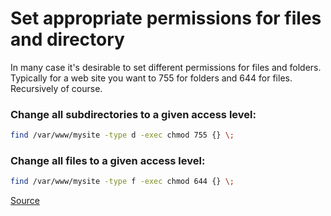 # Set appropriate permissions for files and directory

In many case it's desirable to set different permissions for files and folders. Typically for a web site you want to 755 for folders and 644 for files. Recursively of course.

### Change all subdirectories to a given access level:

```bash
find /var/www/mysite -type d -exec chmod 755 {} \;
```


### Change all files to a given access level:

```bash
find /var/www/mysite -type f -exec chmod 644 {} \;
```

[Source](http://stackoverflow.com/questions/3740152/how-to-set-chmod-for-a-folder-and-all-of-its-subfolders-and-files-in-linux-ubunt)